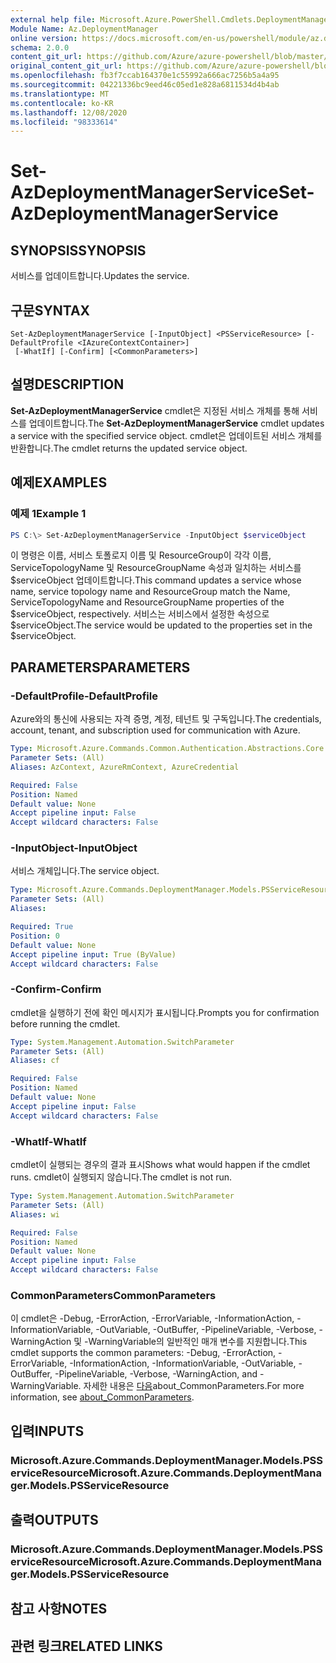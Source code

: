 ```yaml
---
external help file: Microsoft.Azure.PowerShell.Cmdlets.DeploymentManager.dll-Help.xml
Module Name: Az.DeploymentManager
online version: https://docs.microsoft.com/en-us/powershell/module/az.deploymentmanager/set-azdeploymentmanagerservice
schema: 2.0.0
content_git_url: https://github.com/Azure/azure-powershell/blob/master/src/DeploymentManager/DeploymentManager/help/Set-AzDeploymentManagerService.md
original_content_git_url: https://github.com/Azure/azure-powershell/blob/master/src/DeploymentManager/DeploymentManager/help/Set-AzDeploymentManagerService.md
ms.openlocfilehash: fb3f7ccab164370e1c55992a666ac7256b5a4a95
ms.sourcegitcommit: 04221336bc9eed46c05ed1e828a6811534d4b4ab
ms.translationtype: MT
ms.contentlocale: ko-KR
ms.lasthandoff: 12/08/2020
ms.locfileid: "98333614"
---
```

# <span data-ttu-id="c769e-101">Set-AzDeploymentManagerService</span><span class="sxs-lookup"><span data-stu-id="c769e-101">Set-AzDeploymentManagerService</span></span>

## <span data-ttu-id="c769e-102">SYNOPSIS</span><span class="sxs-lookup"><span data-stu-id="c769e-102">SYNOPSIS</span></span>
<span data-ttu-id="c769e-103">서비스를 업데이트합니다.</span><span class="sxs-lookup"><span data-stu-id="c769e-103">Updates the service.</span></span>

## <span data-ttu-id="c769e-104">구문</span><span class="sxs-lookup"><span data-stu-id="c769e-104">SYNTAX</span></span>

```
Set-AzDeploymentManagerService [-InputObject] <PSServiceResource> [-DefaultProfile <IAzureContextContainer>]
 [-WhatIf] [-Confirm] [<CommonParameters>]
```

## <span data-ttu-id="c769e-105">설명</span><span class="sxs-lookup"><span data-stu-id="c769e-105">DESCRIPTION</span></span>
<span data-ttu-id="c769e-106">**Set-AzDeploymentManagerService** cmdlet은 지정된 서비스 개체를 통해 서비스를 업데이트합니다.</span><span class="sxs-lookup"><span data-stu-id="c769e-106">The **Set-AzDeploymentManagerService** cmdlet updates a service with the specified service object.</span></span>
<span data-ttu-id="c769e-107">cmdlet은 업데이트된 서비스 개체를 반환합니다.</span><span class="sxs-lookup"><span data-stu-id="c769e-107">The cmdlet returns the updated service object.</span></span>

## <span data-ttu-id="c769e-108">예제</span><span class="sxs-lookup"><span data-stu-id="c769e-108">EXAMPLES</span></span>

### <span data-ttu-id="c769e-109">예제 1</span><span class="sxs-lookup"><span data-stu-id="c769e-109">Example 1</span></span>
```powershell
PS C:\> Set-AzDeploymentManagerService -InputObject $serviceObject
```

<span data-ttu-id="c769e-110">이 명령은 이름, 서비스 토폴로지 이름 및 ResourceGroup이 각각 이름, ServiceTopologyName 및 ResourceGroupName 속성과 일치하는 서비스를 $serviceObject 업데이트합니다.</span><span class="sxs-lookup"><span data-stu-id="c769e-110">This command updates a service whose name, service topology name and ResourceGroup match the Name, ServiceTopologyName and ResourceGroupName properties of the $serviceObject, respectively.</span></span>
<span data-ttu-id="c769e-111">서비스는 서비스에서 설정한 속성으로 $serviceObject.</span><span class="sxs-lookup"><span data-stu-id="c769e-111">The service would be updated to the properties set in the $serviceObject.</span></span>

## <span data-ttu-id="c769e-112">PARAMETERS</span><span class="sxs-lookup"><span data-stu-id="c769e-112">PARAMETERS</span></span>

### <span data-ttu-id="c769e-113">-DefaultProfile</span><span class="sxs-lookup"><span data-stu-id="c769e-113">-DefaultProfile</span></span>
<span data-ttu-id="c769e-114">Azure와의 통신에 사용되는 자격 증명, 계정, 테넌트 및 구독입니다.</span><span class="sxs-lookup"><span data-stu-id="c769e-114">The credentials, account, tenant, and subscription used for communication with Azure.</span></span>

```yaml
Type: Microsoft.Azure.Commands.Common.Authentication.Abstractions.Core.IAzureContextContainer
Parameter Sets: (All)
Aliases: AzContext, AzureRmContext, AzureCredential

Required: False
Position: Named
Default value: None
Accept pipeline input: False
Accept wildcard characters: False
```

### <span data-ttu-id="c769e-115">-InputObject</span><span class="sxs-lookup"><span data-stu-id="c769e-115">-InputObject</span></span>
<span data-ttu-id="c769e-116">서비스 개체입니다.</span><span class="sxs-lookup"><span data-stu-id="c769e-116">The service object.</span></span>

```yaml
Type: Microsoft.Azure.Commands.DeploymentManager.Models.PSServiceResource
Parameter Sets: (All)
Aliases:

Required: True
Position: 0
Default value: None
Accept pipeline input: True (ByValue)
Accept wildcard characters: False
```

### <span data-ttu-id="c769e-117">-Confirm</span><span class="sxs-lookup"><span data-stu-id="c769e-117">-Confirm</span></span>
<span data-ttu-id="c769e-118">cmdlet을 실행하기 전에 확인 메시지가 표시됩니다.</span><span class="sxs-lookup"><span data-stu-id="c769e-118">Prompts you for confirmation before running the cmdlet.</span></span>

```yaml
Type: System.Management.Automation.SwitchParameter
Parameter Sets: (All)
Aliases: cf

Required: False
Position: Named
Default value: None
Accept pipeline input: False
Accept wildcard characters: False
```

### <span data-ttu-id="c769e-119">-WhatIf</span><span class="sxs-lookup"><span data-stu-id="c769e-119">-WhatIf</span></span>
<span data-ttu-id="c769e-120">cmdlet이 실행되는 경우의 결과 표시</span><span class="sxs-lookup"><span data-stu-id="c769e-120">Shows what would happen if the cmdlet runs.</span></span>
<span data-ttu-id="c769e-121">cmdlet이 실행되지 않습니다.</span><span class="sxs-lookup"><span data-stu-id="c769e-121">The cmdlet is not run.</span></span>

```yaml
Type: System.Management.Automation.SwitchParameter
Parameter Sets: (All)
Aliases: wi

Required: False
Position: Named
Default value: None
Accept pipeline input: False
Accept wildcard characters: False
```

### <span data-ttu-id="c769e-122">CommonParameters</span><span class="sxs-lookup"><span data-stu-id="c769e-122">CommonParameters</span></span>
<span data-ttu-id="c769e-123">이 cmdlet은 -Debug, -ErrorAction, -ErrorVariable, -InformationAction, -InformationVariable, -OutVariable, -OutBuffer, -PipelineVariable, -Verbose, -WarningAction 및 -WarningVariable의 일반적인 매개 변수를 지원합니다.</span><span class="sxs-lookup"><span data-stu-id="c769e-123">This cmdlet supports the common parameters: -Debug, -ErrorAction, -ErrorVariable, -InformationAction, -InformationVariable, -OutVariable, -OutBuffer, -PipelineVariable, -Verbose, -WarningAction, and -WarningVariable.</span></span> <span data-ttu-id="c769e-124">자세한 내용은 [다음](http://go.microsoft.com/fwlink/?LinkID=113216)about_CommonParameters.</span><span class="sxs-lookup"><span data-stu-id="c769e-124">For more information, see [about_CommonParameters](http://go.microsoft.com/fwlink/?LinkID=113216).</span></span>

## <span data-ttu-id="c769e-125">입력</span><span class="sxs-lookup"><span data-stu-id="c769e-125">INPUTS</span></span>

### <span data-ttu-id="c769e-126">Microsoft.Azure.Commands.DeploymentManager.Models.PSServiceResource</span><span class="sxs-lookup"><span data-stu-id="c769e-126">Microsoft.Azure.Commands.DeploymentManager.Models.PSServiceResource</span></span>

## <span data-ttu-id="c769e-127">출력</span><span class="sxs-lookup"><span data-stu-id="c769e-127">OUTPUTS</span></span>

### <span data-ttu-id="c769e-128">Microsoft.Azure.Commands.DeploymentManager.Models.PSServiceResource</span><span class="sxs-lookup"><span data-stu-id="c769e-128">Microsoft.Azure.Commands.DeploymentManager.Models.PSServiceResource</span></span>

## <span data-ttu-id="c769e-129">참고 사항</span><span class="sxs-lookup"><span data-stu-id="c769e-129">NOTES</span></span>

## <span data-ttu-id="c769e-130">관련 링크</span><span class="sxs-lookup"><span data-stu-id="c769e-130">RELATED LINKS</span></span>

